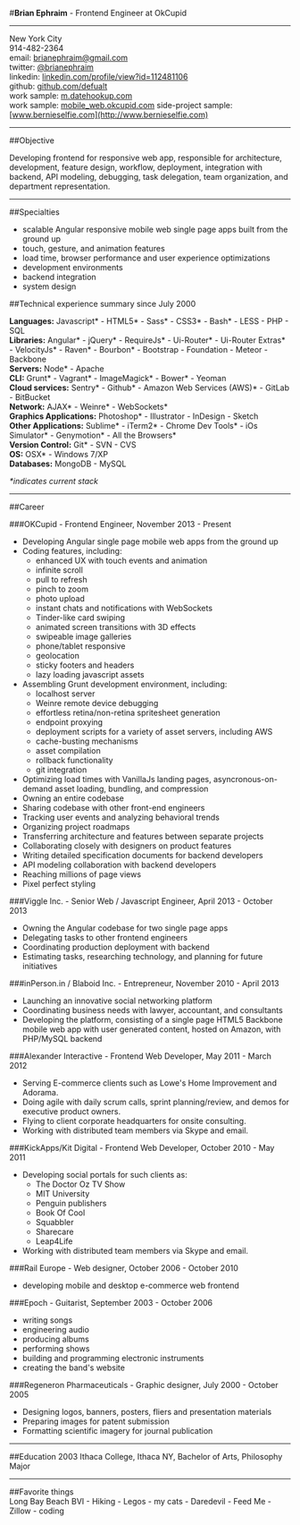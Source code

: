 #**Brian Ephraim** - Frontend Engineer at OkCupid

---

New York City  
914-482-2364  
email: [brianephraim@gmail.com](mailto://brianephraim@gmail.com)  
twitter: [@brianephraim](http://twitter.com/brianephraim)   
linkedin: [linkedin.com/profile/view?id=112481106](http://www.linkedin.com/profile/view?id=112481106)  
github: [github.com/defualt](http://github.com/defualt)  
work sample: [m.datehookup.com](http://m.datehookup.com/app/start/?forcesquash)  
work sample: [mobile_web.okcupid.com](http://mobile_web.okcupid.com)
side-project sample: [www.bernieselfie.com](http://www.bernieselfie.com)

---


##Objective

Developing frontend for responsive web app, responsible for architecture, development, feature design, workflow, deployment, integration with backend, API modeling, debugging, task delegation, team organization, and department representation.

---

##Specialties

- scalable Angular responsive mobile web single page apps built from the ground up
- touch, gesture, and animation features
- load time, browser performance and user experience optimizations
- development environments
- backend integration
- system design

##Technical experience summary since July 2000 

**Languages:** Javascript\* - HTML5\* - Sass\* - CSS3\* - Bash\* - LESS - PHP - SQL  
**Libraries:** Angular\* - jQuery\* - RequireJs\* - Ui-Router\* - Ui-Router Extras\* - VelocityJs\* - Raven\* - Bourbon\* - Bootstrap - Foundation - Meteor - Backbone  
**Servers:** Node\* - Apache  
**CLI:** Grunt\* - Vagrant\* - ImageMagick\* - Bower\* - Yeoman  
**Cloud services:** Sentry\* - Github\* - Amazon Web Services (AWS)\* - GitLab - BitBucket  
**Network:** AJAX\* - Weinre\* - WebSockets\*  
**Graphics Applications:** Photoshop\* - Illustrator - InDesign - Sketch  
**Other Applications:** Sublime\* - iTerm2\* - Chrome Dev Tools\* - iOs Simulator\* - Genymotion\* - All the Browsers\*  
**Version Control:** Git\* - SVN - CVS  
**OS:** OSX\* - Windows 7/XP  
**Databases:** MongoDB - MySQL

_*indicates current stack_

---

##Career

###OKCupid - Frontend Engineer, November 2013 - Present
- Developing Angular single page mobile web apps from the ground up
- Coding features, including:
	- enhanced UX with touch events and animation
	- infinite scroll
	- pull to refresh
	- pinch to zoom
	- photo upload
	- instant chats and notifications with WebSockets
	- Tinder-like card swiping
	- animated screen transitions with 3D effects
	- swipeable image galleries
	- phone/tablet responsive
	- geolocation
	- sticky footers and headers
	- lazy loading javascript assets
- Assembling Grunt development environment, including:
	- localhost server
	- Weinre remote device debugging
	- effortless retina/non-retina spritesheet generation
	- endpoint proxying
	- deployment scripts for a variety of asset servers, including AWS
	- cache-busting mechanisms
	- asset compilation
	- rollback functionality
	- git integration
- Optimizing load times with VanillaJs landing pages, asyncronous-on-demand asset loading, bundling, and compression
- Owning an entire codebase
- Sharing codebase with other front-end engineers
- Tracking user events and analyzing behavioral trends
- Organizing project roadmaps
- Transferring architecture and features between separate projects
- Collaborating closely with designers on product features
- Writing detailed specification documents for backend developers
- API modeling collaboration with backend developers
- Reaching millions of page views
- Pixel perfect styling


###Viggle Inc. - Senior Web / Javascript Engineer, April 2013 - October 2013
- Owning the Angular codebase for two single page apps
- Delegating tasks to other frontend engineers
- Coordinating production deployment with backend
- Estimating tasks, researching technology, and planning for future initiatives


###inPerson.in / Blaboid Inc. - Entrepreneur, November 2010 - April 2013
- Launching an innovative social networking platform
- Coordinating business needs with lawyer, accountant, and consultants
- Developing the platform, consisting of a single page HTML5 Backbone mobile web app with user generated content, hosted on Amazon, with PHP/MySQL backend


###Alexander Interactive - Frontend Web Developer, May 2011 - March 2012
- Serving E-commerce clients such as Lowe's Home Improvement and Adorama.
- Doing agile with daily scrum calls, sprint planning/review, and demos for executive product owners.
- Flying to client corporate headquarters for onsite consulting.
- Working with distributed team members via Skype and email.


###KickApps/Kit Digital - Frontend Web Developer, October 2010 - May 2011
- Developing social portals for such clients as:
	- The Doctor Oz TV Show
	- MIT University
	- Penguin publishers
	- Book Of Cool
	- Squabbler
	- Sharecare
	- Leap4Life
- Working with distributed team members via Skype and email.

###Rail Europe - Web designer, October 2006 - October 2010
- developing mobile and desktop e-commerce web frontend

###Epoch - Guitarist, September 2003 - October 2006
- writing songs
- engineering audio
- producing albums
- performing shows
- building and programming electronic instruments
- creating the band's website 

###Regeneron Pharmaceuticals - Graphic designer, July 2000 - October 2005
- Designing logos, banners, posters, fliers and presentation materials
- Preparing images for patent submission
- Formatting scientific imagery for journal publication

---

##Education
2003 Ithaca College, Ithaca NY, Bachelor of Arts, Philosophy Major 

---

##Favorite things  
Long Bay Beach BVI - Hiking - Legos - my cats - Daredevil - Feed Me - Zillow - coding
